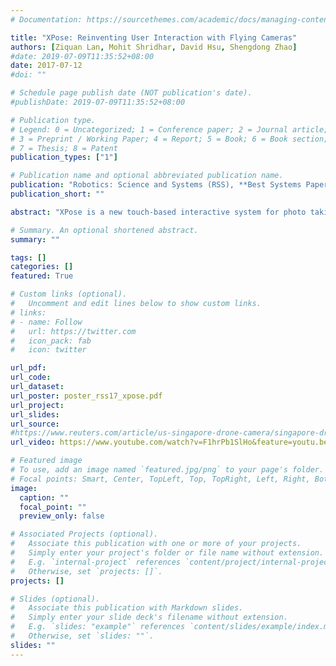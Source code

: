 ```yaml
---
# Documentation: https://sourcethemes.com/academic/docs/managing-content/

title: "XPose: Reinventing User Interaction with Flying Cameras"
authors: [Ziquan Lan, Mohit Shridhar, David Hsu, Shengdong Zhao]
#date: 2019-07-09T11:35:52+08:00
date: 2017-07-12
#doi: ""

# Schedule page publish date (NOT publication's date).
#publishDate: 2019-07-09T11:35:52+08:00

# Publication type.
# Legend: 0 = Uncategorized; 1 = Conference paper; 2 = Journal article;
# 3 = Preprint / Working Paper; 4 = Report; 5 = Book; 6 = Book section;
# 7 = Thesis; 8 = Patent
publication_types: ["1"]

# Publication name and optional abbreviated publication name.
publication: "Robotics: Science and Systems (RSS), **Best Systems Paper**"
publication_short: ""

abstract: "XPose is a new touch-based interactive system for photo taking, designed to take advantage of the autonomous flying capability of a drone-mounted camera. It enables the user to interact with photos directly and focus on taking photos instead of piloting the drone. XPose introduces a two-stage eXplore-and-comPose approach to photo taking in static scenes. In the first stage, the user explores the photo space through predefined interaction modes: Orbit, Pano, and Zigzag. Under each mode, the camera visits many points of view (POVs) and takes exploratory photos through autonomous drone flying. In the second stage, the user restores a selected POV with the help of a gallery preview and uses direct manipulation gestures to refine the POV and compose a final photo. Our prototype implementation, based on a Parrot Bebop quadcopter, relies mainly on a single monocular camera and works reliably in a GPS-denied environment. A systematic user study indicates that XPose results in more successful user performances in photo-taking tasks than the touchscreen joystick interface widely used in commercial drones today."

# Summary. An optional shortened abstract.
summary: ""

tags: []
categories: []
featured: True

# Custom links (optional).
#   Uncomment and edit lines below to show custom links.
# links:
# - name: Follow
#   url: https://twitter.com
#   icon_pack: fab
#   icon: twitter

url_pdf:
url_code:
url_dataset:
url_poster: poster_rss17_xpose.pdf
url_project: 
url_slides:
url_source: 
#https://www.reuters.com/article/us-singapore-drone-camera/singapore-drone-frees-your-fingers-to-take-photos-idUSKBN1E014D
url_video: https://www.youtube.com/watch?v=F1hrPb1SlHo&feature=youtu.be

# Featured image
# To use, add an image named `featured.jpg/png` to your page's folder. 
# Focal points: Smart, Center, TopLeft, Top, TopRight, Left, Right, BottomLeft, Bottom, BottomRight.
image:
  caption: ""
  focal_point: ""
  preview_only: false

# Associated Projects (optional).
#   Associate this publication with one or more of your projects.
#   Simply enter your project's folder or file name without extension.
#   E.g. `internal-project` references `content/project/internal-project/index.md`.
#   Otherwise, set `projects: []`.
projects: []

# Slides (optional).
#   Associate this publication with Markdown slides.
#   Simply enter your slide deck's filename without extension.
#   E.g. `slides: "example"` references `content/slides/example/index.md`.
#   Otherwise, set `slides: ""`.
slides: ""
---
```

